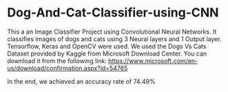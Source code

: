 # Dog-And-Cat-Classifier-using-CNN
This a an Image Classifier Project using Convolutional Neural Networks.
It classifies images of dogs and cats using 3 Neural layers and 1 Output layer.
Tensorflow, Keras and OpenCV were used.
 We used the Dogs Vs Cats Dataset provided by Kaggle from Microsoft Download Center. 
 You can download it from the following link:
 https://www.microsoft.com/en-us/download/confirmation.aspx?id=54765
 
 In the end, we achieved an accuracy rate of 74.49%
